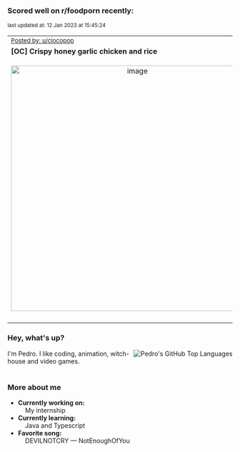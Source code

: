 ### Scored well on r/foodporn recently:

<p align="left"><sub>last updated at: 12 Jan 2023 at 15:45:24</sub></p>

|   |
| --- |
| <sub>[Posted by: u/clocopop][source]</sub> |
| **[OC] Crispy honey garlic chicken and rice** | 
|<p align="center"> <img alt="image" src="https://i.redd.it/5vqexh54kfba1.jpg" width="550" /> </p>|
|   |

### Hey, what's up?
<img align="right" alt="Pedro's GitHub Top Languages" src="https://github-readme-stats.vercel.app/api/top-langs/?username=PedrosUsername&exclude_repo=HW2&layout=compact" />

I'm Pedro. I like coding, animation, witch-house and video games.<br><br>

### More about me
- **Currently working on:**  
&nbsp;&nbsp;&nbsp;&nbsp;My internship
- **Currently learning:**  
&nbsp;&nbsp;&nbsp;&nbsp;Java and Typescript
- **Favorite song:**  
&nbsp;&nbsp;&nbsp;&nbsp;DEVILNOTCRY — NotEnoughOfYou<br><br>

  



  
  
  
[linkedin]: https://linkedin.com/in/pedro-h-r-gomes-8a487b14a/
[gmail]: mailto:pilique11@gmail.com
[source]: https://reddit.com/r/FoodPorn/comments/10919g6/oc_crispy_honey_garlic_chicken_and_rice/
[redditAPI]: https://www.reddit.com/dev/api/